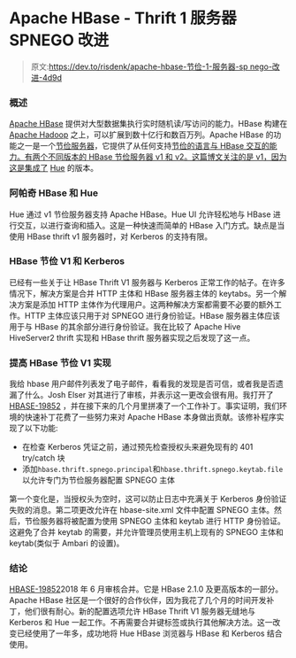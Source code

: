 # Apache HBase - Thrift 1 服务器 SPNEGO 改进

> 原文:[https://dev.to/risdenk/apache-hbase-节俭-1-服务器-sp nego-改进-4d9d](https://dev.to/risdenk/apache-hbase---thrift-1-server-spnego-improvements-4d9d)

### [](#overview)概述

[Apache HBase](https://hbase.apache.org/) 提供对大型数据集执行实时随机读/写访问的能力。HBase 构建在 [Apache Hadoop](https://hadoop.apache.org/) 之上，可以扩展到数十亿行和数百万列。Apache HBase 的功能之一是一个[节俭服务器](https://hbase.apache.org/book.html#thrift)，它提供了从任何支持[节俭的语言与 HBase 交互的能力。有两个不同版本的 HBase 节俭服务器 v1 和 v2。这篇博文关注的是 v1，因为这是集成了](https://thrift.apache.org/) [Hue](https://gethue.com/) 的版本。

### [](#apache-hbase-and-hue)阿帕奇 HBase 和 Hue

Hue 通过 v1 节俭服务器支持 Apache HBase。Hue UI 允许轻松地与 HBase 进行交互，以进行查询和插入。这是一种快速而简单的 HBase 入门方式。缺点是当使用 HBase thrift v1 服务器时，对 Kerberos 的支持有限。

### [](#hbase-thrift-v1-and-kerberos)HBase 节俭 V1 和 Kerberos

已经有一些关于让 HBase Thrift V1 服务器与 Kerberos 正常工作的帖子。在许多情况下，解决方案是合并 HTTP 主体和 HBase 服务器主体的 keytabs。另一个解决方案是添加 HTTP 主体作为代理用户。这两种解决方案都需要不必要的额外工作。HTTP 主体应该只用于对 SPNEGO 进行身份验证。HBase 服务器主体应该用于与 HBase 的其余部分进行身份验证。我在比较了 Apache Hive HiveServer2 thrift 实现和 HBase thrift 服务器实现之后发现了这一点。

### [](#improving-the-hbase-thrift-v1-implementation)提高 HBase 节俭 V1 实现

我给 hbase 用户邮件列表发了电子邮件，看看我的发现是否可信，或者我是否遗漏了什么。Josh Elser 对其进行了审核，并表示这一更改会很有用。我打开了 [HBASE-19852](https://issues.apache.org/jira/browse/HBASE-19852) ，并在接下来的几个月里拼凑了一个工作补丁。事实证明，我们环境的快速补丁花费了一些努力来对 Apache HBase 本身做出贡献。该修补程序实现了以下功能:

*   在检查 Kerberos 凭证之前，通过预先检查授权头来避免现有的 401 try/catch 块
*   添加`hbase.thrift.spnego.principal`和`hbase.thrift.spnego.keytab.file`以允许专门为节俭服务器配置 SPNEGO 主体

第一个变化是，当授权头为空时，这可以防止日志中充满关于 Kerberos 身份验证失败的消息。第二项更改允许在 hbase-site.xml 文件中配置 SPNEGO 主体。然后，节俭服务器将被配置为使用 SPNEGO 主体和 keytab 进行 HTTP 身份验证。这避免了合并 keytab 的需要，并允许管理员使用主机上现有的 SPNEGO 主体和 keytab(类似于 Ambari 的设置)。

### [](#conclusion)结论

[HBASE-19852](https://issues.apache.org/jira/browse/HBASE-19852)2018 年 6 月审核合并。它是 HBase 2.1.0 及更高版本的一部分。Apache HBase 社区是一个很好的合作伙伴，因为我花了几个月的时间开发补丁，他们很有耐心。新的配置选项允许 HBase Thrift V1 服务器无缝地与 Kerberos 和 Hue 一起工作。不再需要合并键标签或执行其他解决方法。这一改变已经使用了一年多，成功地将 Hue HBase 浏览器与 HBase 和 Kerberos 结合使用。